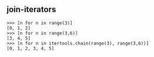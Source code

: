 ## join-iterators

```
>>> [n for n in range(3)]
[0, 1, 2]
>>> [n for n in range(3,6)]
[3, 4, 5]
>>> [n for n in itertools.chain(range(3), range(3,6))]
[0, 1, 2, 3, 4, 5]
```
